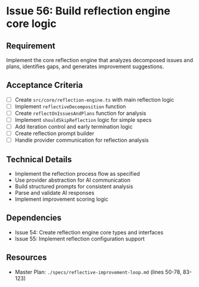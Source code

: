# Issue 56: Build reflection engine core logic

## Requirement
Implement the core reflection engine that analyzes decomposed issues and plans, identifies gaps, and generates improvement suggestions.

## Acceptance Criteria
- [ ] Create `src/core/reflection-engine.ts` with main reflection logic
- [ ] Implement `reflectiveDecomposition` function
- [ ] Create `reflectOnIssuesAndPlans` function for analysis
- [ ] Implement `shouldSkipReflection` logic for simple specs
- [ ] Add iteration control and early termination logic
- [ ] Create reflection prompt builder
- [ ] Handle provider communication for reflection analysis

## Technical Details
- Implement the reflection process flow as specified
- Use provider abstraction for AI communication
- Build structured prompts for consistent analysis
- Parse and validate AI responses
- Implement improvement scoring logic

## Dependencies
- Issue 54: Create reflection engine core types and interfaces
- Issue 55: Implement reflection configuration support

## Resources
- Master Plan: `./specs/reflective-improvement-loop.md` (lines 50-78, 83-123)